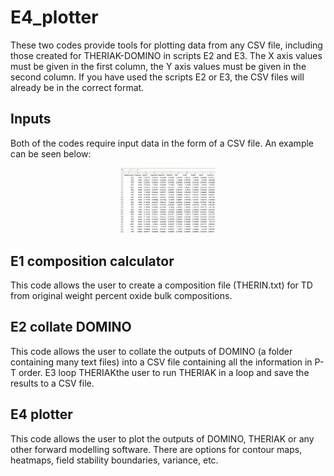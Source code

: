 # E4_plotter
These two codes provide tools for plotting data from any CSV file, including those created for THERIAK-DOMINO in scripts E2 and E3. The X axis values must be given in the first column, the Y axis values must be given in the second column. If you have used the scripts E2 or E3, the CSV files will already be in the correct format.

## Inputs
Both of the codes require input data in the form of a CSV file. An example can be seen below:
 <p align="center">
<img src="https://github.com/TMackay-Champion/LinaForma/blob/4c2bf59ab205d271865709823cdb1ec956eea486/images/E4_input.png", width="30%">
</p>

## E1 composition calculator
This code allows the user to create a composition file (THERIN.txt) for TD from original weight percent oxide bulk compositions.

## E2 collate DOMINO
This code allows the user to collate the outputs of DOMINO (a folder containing many text files) into a CSV file containing all the information in P-T order.
 E3 loop THERIAKthe user to run THERIAK in a loop and save the results to a CSV file.

## E4 plotter
This code allows the user to plot the outputs of DOMINO, THERIAK or any other forward modelling software. There are options for contour maps, heatmaps, field stability boundaries, variance, etc.